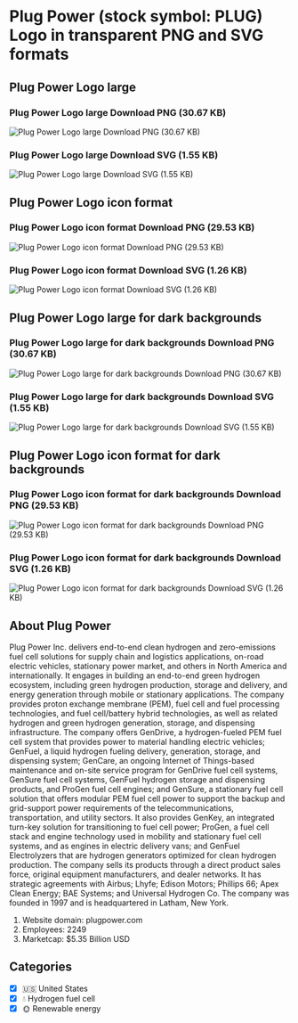 # Plug Power (stock symbol: PLUG) Logo in transparent PNG and SVG formats

## Plug Power Logo large

### Plug Power Logo large Download PNG (30.67 KB)

![Plug Power Logo large Download PNG (30.67 KB)](/img/orig/PLUG_BIG-ee36d745.png)

### Plug Power Logo large Download SVG (1.55 KB)

![Plug Power Logo large Download SVG (1.55 KB)](/img/orig/PLUG_BIG-b3a5b3eb.svg)

## Plug Power Logo icon format

### Plug Power Logo icon format Download PNG (29.53 KB)

![Plug Power Logo icon format Download PNG (29.53 KB)](/img/orig/PLUG-e6ecf9f4.png)

### Plug Power Logo icon format Download SVG (1.26 KB)

![Plug Power Logo icon format Download SVG (1.26 KB)](/img/orig/PLUG-1b2a7c00.svg)

## Plug Power Logo large for dark backgrounds

### Plug Power Logo large for dark backgrounds Download PNG (30.67 KB)

![Plug Power Logo large for dark backgrounds Download PNG (30.67 KB)](/img/orig/PLUG_BIG.D-90ef4906.png)

### Plug Power Logo large for dark backgrounds Download SVG (1.55 KB)

![Plug Power Logo large for dark backgrounds Download SVG (1.55 KB)](/img/orig/PLUG_BIG.D-bdec8a21.svg)

## Plug Power Logo icon format for dark backgrounds

### Plug Power Logo icon format for dark backgrounds Download PNG (29.53 KB)

![Plug Power Logo icon format for dark backgrounds Download PNG (29.53 KB)](/img/orig/PLUG.D-ff98ce88.png)

### Plug Power Logo icon format for dark backgrounds Download SVG (1.26 KB)

![Plug Power Logo icon format for dark backgrounds Download SVG (1.26 KB)](/img/orig/PLUG.D-ee06700b.svg)

## About Plug Power

Plug Power Inc. delivers end-to-end clean hydrogen and zero-emissions fuel cell solutions for supply chain and logistics applications, on-road electric vehicles, stationary power market, and others in North America and internationally. It engages in building an end-to-end green hydrogen ecosystem, including green hydrogen production, storage and delivery, and energy generation through mobile or stationary applications. The company provides proton exchange membrane (PEM), fuel cell and fuel processing technologies, and fuel cell/battery hybrid technologies, as well as related hydrogen and green hydrogen generation, storage, and dispensing infrastructure. The company offers GenDrive, a hydrogen-fueled PEM fuel cell system that provides power to material handling electric vehicles; GenFuel, a liquid hydrogen fueling delivery, generation, storage, and dispensing system; GenCare, an ongoing Internet of Things-based maintenance and on-site service program for GenDrive fuel cell systems, GenSure fuel cell systems, GenFuel hydrogen storage and dispensing products, and ProGen fuel cell engines; and GenSure, a stationary fuel cell solution that offers modular PEM fuel cell power to support the backup and grid-support power requirements of the telecommunications, transportation, and utility sectors. It also provides GenKey, an integrated turn-key solution for transitioning to fuel cell power; ProGen, a fuel cell stack and engine technology used in mobility and stationary fuel cell systems, and as engines in electric delivery vans; and GenFuel Electrolyzers that are hydrogen generators optimized for clean hydrogen production. The company sells its products through a direct product sales force, original equipment manufacturers, and dealer networks. It has strategic agreements with Airbus; Lhyfe; Edison Motors; Phillips 66; Apex Clean Energy; BAE Systems; and Universal Hydrogen Co. The company was founded in 1997 and is headquartered in Latham, New York.

1. Website domain: plugpower.com
2. Employees: 2249
3. Marketcap: $5.35 Billion USD


## Categories
- [x] 🇺🇸 United States
- [x] 💧 Hydrogen fuel cell
- [x] 🌞 Renewable energy
